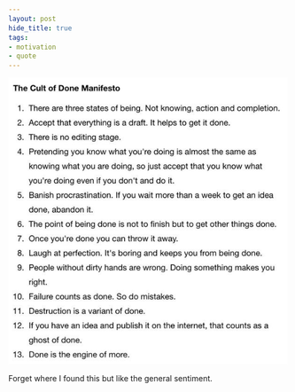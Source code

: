```yaml
---
layout: post
hide_title: true
tags:
- motivation
- quote
---
```

![](/tumblr_files/tumblr_of9uwaOeXS1uxadqoo1_640.jpg)  

Forget where I found this but like the general sentiment.
